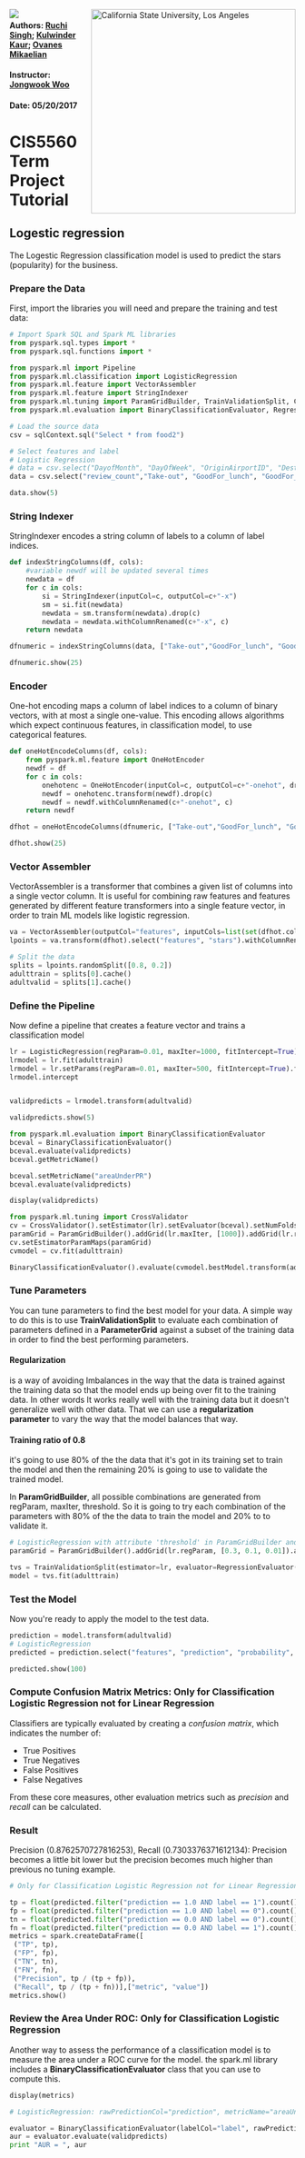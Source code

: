
<a href="http://www.calstatela.edu/centers/hipic"><img align="left" src="https://avatars2.githubusercontent.com/u/4156894?v=3&s=100"><image/></a>
<img align="right" alt="California State University, Los Angeles" src="http://www.calstatela.edu/sites/default/files/groups/California%20State%20University%2C%20Los%20Angeles/master_logo_full_color_horizontal_centered.svg" style="width: 360px;"/>

#### Authors: [Ruchi Singh](https://www.linkedin.com/in/ruchi-singh-68015945/); [Kulwinder Kaur](https://www.linkedin.com/in/kulwinder-kaur-528a1b129/); [Ovanes Mikaelian](https://www.linkedin.com/in/hovik-mikaelian-93a257a3/)

#### Instructor: [Jongwook Woo](https://www.linkedin.com/in/jongwook-woo-7081a85)

#### Date: 05/20/2017

# CIS5560 Term Project Tutorial
## Logestic regression

The Logestic Regression classification model is used to predict the stars (popularity) for the business.

### Prepare the Data
First, import the libraries you will need and prepare the training and test data:


```python
# Import Spark SQL and Spark ML libraries
from pyspark.sql.types import *
from pyspark.sql.functions import *

from pyspark.ml import Pipeline
from pyspark.ml.classification import LogisticRegression
from pyspark.ml.feature import VectorAssembler
from pyspark.ml.feature import StringIndexer
from pyspark.ml.tuning import ParamGridBuilder, TrainValidationSplit, CrossValidator
from pyspark.ml.evaluation import BinaryClassificationEvaluator, RegressionEvaluator

```


```python
# Load the source data
csv = sqlContext.sql("Select * from food2")
```


```python
# Select features and label
# Logistic Regression
# data = csv.select("DayofMonth", "DayOfWeek", "OriginAirportID", "DestAirportID", "DepDelay", ((col("ArrDelay") > 15).cast("Int").alias("label")))
data = csv.select("review_count","Take-out", "GoodFor_lunch", "GoodFor_dinner", "GoodFor_breakfast","Noise_Level", "Takes_Reservations","Delivery","Parking_lot", "WheelchairAccessible","Alcohol", "WaiterService","Wi-Fi","stars")


```


```python
data.show(5)
```

### String Indexer
StringIndexer encodes a string column of labels to a column of label indices.


```python
def indexStringColumns(df, cols):
    #variable newdf will be updated several times
    newdata = df
    for c in cols:
        si = StringIndexer(inputCol=c, outputCol=c+"-x")
        sm = si.fit(newdata)
        newdata = sm.transform(newdata).drop(c)
        newdata = newdata.withColumnRenamed(c+"-x", c)
    return newdata

dfnumeric = indexStringColumns(data, ["Take-out","GoodFor_lunch", "GoodFor_dinner", "GoodFor_breakfast","Noise_Level", "Takes_Reservations","Delivery","Parking_lot", "WheelchairAccessible","Alcohol", "WaiterService","Wi-Fi"])


```


```python
dfnumeric.show(25)
```

### Encoder
One-hot encoding maps a column of label indices to a column of binary vectors, with at most a single one-value. This encoding allows algorithms which expect continuous features, in classification model, to use categorical features.


```python
def oneHotEncodeColumns(df, cols):
    from pyspark.ml.feature import OneHotEncoder
    newdf = df
    for c in cols:
        onehotenc = OneHotEncoder(inputCol=c, outputCol=c+"-onehot", dropLast=False)
        newdf = onehotenc.transform(newdf).drop(c)
        newdf = newdf.withColumnRenamed(c+"-onehot", c)
    return newdf

dfhot = oneHotEncodeColumns(dfnumeric, ["Take-out","GoodFor_lunch", "GoodFor_dinner", "GoodFor_breakfast","Noise_Level", "Takes_Reservations","Delivery","Parking_lot", "WheelchairAccessible","Alcohol", "WaiterService","Wi-Fi"])
```


```python
dfhot.show(25)
```

### Vector Assembler
VectorAssembler is a transformer that combines a given list of columns into a single vector column. It is useful for combining raw features and features generated by different feature transformers into a single feature vector, in order to train ML models like logistic regression.


```python
va = VectorAssembler(outputCol="features", inputCols=list(set(dfhot.columns)-set(['stars'])))
lpoints = va.transform(dfhot).select("features", "stars").withColumnRenamed("stars","label")
```


```python
# Split the data
splits = lpoints.randomSplit([0.8, 0.2])
adulttrain = splits[0].cache()
adultvalid = splits[1].cache()
```

### Define the Pipeline
Now define a pipeline that creates a feature vector and trains a classification model


```python
lr = LogisticRegression(regParam=0.01, maxIter=1000, fitIntercept=True)
lrmodel = lr.fit(adulttrain)
lrmodel = lr.setParams(regParam=0.01, maxIter=500, fitIntercept=True).fit(adulttrain)
lrmodel.intercept


validpredicts = lrmodel.transform(adultvalid)
```


```python
validpredicts.show(5)
```


```python
from pyspark.ml.evaluation import BinaryClassificationEvaluator
bceval = BinaryClassificationEvaluator()
bceval.evaluate(validpredicts)
bceval.getMetricName()

bceval.setMetricName("areaUnderPR")
bceval.evaluate(validpredicts)
```


```python
display(validpredicts)
```


```python
from pyspark.ml.tuning import CrossValidator
cv = CrossValidator().setEstimator(lr).setEvaluator(bceval).setNumFolds(2)
paramGrid = ParamGridBuilder().addGrid(lr.maxIter, [1000]).addGrid(lr.regParam, [0.0001, 0.001, 0.005, 0.01, 0.05, 0.1, 0.5]).build()
cv.setEstimatorParamMaps(paramGrid)
cvmodel = cv.fit(adulttrain)

BinaryClassificationEvaluator().evaluate(cvmodel.bestModel.transform(adultvalid))
```

### Tune Parameters
You can tune parameters to find the best model for your data. A simple way to do this is to use  **TrainValidationSplit** to evaluate each combination of parameters defined in a **ParameterGrid** against a subset of the training data in order to find the best performing parameters.

#### Regularization 
is a way of avoiding Imbalances in the way that the data is trained against the training data so that the model ends up being over fit to the training data. In other words It works really well with the training data but it doesn't generalize well with other data.
That we can use a **regularization parameter** to vary the way that the model balances that way.

#### Training ratio of 0.8
it's going to use 80% of the the data that it's got in its training set to train the model and then the remaining 20% is going to use to validate the trained model. 

In **ParamGridBuilder**, all possible combinations are generated from regParam, maxIter, threshold. So it is going to try each combination of the parameters with 80% of the the data to train the model and 20% to to validate it.


```python
# LogisticRegression with attribute 'threshold' in ParamGridBuilder and BinaryClassificationEvaluator
paramGrid = ParamGridBuilder().addGrid(lr.regParam, [0.3, 0.1, 0.01]).addGrid(lr.maxIter, [10, 5]).addGrid(lr.threshold, [0.35, 0.30]).build()

tvs = TrainValidationSplit(estimator=lr, evaluator=RegressionEvaluator(), estimatorParamMaps=paramGrid, trainRatio=0.8)
model = tvs.fit(adulttrain)
```

### Test the Model
Now you're ready to apply the model to the test data.


```python
prediction = model.transform(adultvalid)
# LogisticRegression
predicted = prediction.select("features", "prediction", "probability", "label")

predicted.show(100)
```

### Compute Confusion Matrix Metrics: Only for Classification Logistic Regression not for Linear Regression
Classifiers are typically evaluated by creating a *confusion matrix*, which indicates the number of:
- True Positives
- True Negatives
- False Positives
- False Negatives

From these core measures, other evaluation metrics such as *precision* and *recall* can be calculated.

### Result
Precision (0.8762570727816253), Recall (0.7303376371612134): Precision becomes a little bit lower but the precision becomes much higher than previous no tuning example.


```python
# Only for Classification Logistic Regression not for Linear Regression

tp = float(predicted.filter("prediction == 1.0 AND label == 1").count())
fp = float(predicted.filter("prediction == 1.0 AND label == 0").count())
tn = float(predicted.filter("prediction == 0.0 AND label == 0").count())
fn = float(predicted.filter("prediction == 0.0 AND label == 1").count())
metrics = spark.createDataFrame([
 ("TP", tp),
 ("FP", fp),
 ("TN", tn),
 ("FN", fn),
 ("Precision", tp / (tp + fp)),
 ("Recall", tp / (tp + fn))],["metric", "value"])
metrics.show()


```

### Review the Area Under ROC: Only for Classification Logistic Regression 
Another way to assess the performance of a classification model is to measure the area under a ROC curve for the model. the spark.ml library includes a **BinaryClassificationEvaluator** class that you can use to compute this.


```python
display(metrics)
```


```python
# LogisticRegression: rawPredictionCol="prediction", metricName="areaUnderROC"

evaluator = BinaryClassificationEvaluator(labelCol="label", rawPredictionCol="prediction", metricName="areaUnderROC")
aur = evaluator.evaluate(validpredicts)
print "AUR = ", aur


```


```python

```
